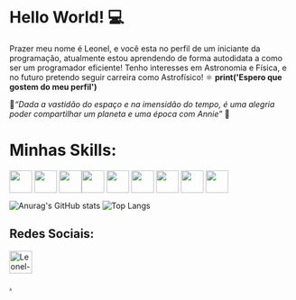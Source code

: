 # Hello World! :computer:

 Prazer meu nome é Leonel, e você esta no perfil de um iniciante da programação, atualmente estou aprendendo de forma autodidata a como ser um programador eficiente! 
 Tenho interesses em Astronomia e Física, e no futuro pretendo seguir carreira como Astrofísico! ⚛️
<b> print('Espero que gostem do meu perfil') </b>

:telescope:<i>“Dada a vastidão do espaço e na imensidão do tempo, é uma alegria poder compartilhar um planeta e uma época com Annie” </i>:telescope:

<h1> Minhas Skills: </h1>
<img align="center" height="40" width="40" src="https://cdn.jsdelivr.net/gh/devicons/devicon/icons/python/python-original-wordmark.svg"></img>
<img align="center" height="40" width="40" src="https://cdn.jsdelivr.net/gh/devicons/devicon/icons/javascript/javascript-original.svg"></img>
<img align="center" height="40" width="40" src="https://cdn.jsdelivr.net/gh/devicons/devicon/icons/html5/html5-original-wordmark.svg"><img align="center" height="40" width="40" src="https://cdn.jsdelivr.net/gh/devicons/devicon/icons/css3/css3-original-wordmark.svg"></img>
<img align="center" height="40" width="40" src="https://cdn.jsdelivr.net/gh/devicons/devicon/icons/photoshop/photoshop-plain.svg"></img>
<img align="center" height="40" width="40" src="https://cdn.jsdelivr.net/gh/devicons/devicon/icons/premierepro/premierepro-original.svg"></img>
<img align="center" height="40" width="40" src="https://cdn.jsdelivr.net/gh/devicons/devicon/icons/illustrator/illustrator-plain.svg"></img>
<img align="center" height="40" width="40" src="https://cdn.jsdelivr.net/gh/devicons/devicon/icons/tensorflow/tensorflow-original.svg"></img>
<img align="center" height="40" width="40" src="https://cdn.jsdelivr.net/gh/devicons/devicon/icons/mysql/mysql-original-wordmark.svg"></img>

![Anurag's GitHub stats](https://github-readme-stats.vercel.app/api?username=AknoLeonel&show_icons=true&theme=radical)
![Top Langs](https://github-readme-stats.vercel.app/api/top-langs/?username=AknoLeonel&layout=compact)


<h2> Redes Sociais:</h2>

<a href="https://www.instagram.com/akno_leonel/" target="_blank">
<img align="center" alt="Leonel-Instagram" height="40" width="40" src="https://image.flaticon.com/icons/png/512/2111/2111463.png"> 

.
